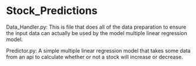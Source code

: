 # Stock_Predictions



Data_Handler.py:
     This is file that does all of the data preparation to ensure the input data can actually be used by the model multiple linear 
     regression model.
     
 Predictor.py:
    A simple multiple linear regression model that takes some data from an api to calculate whether or not a stock will increase or
    decrease.
    
    
